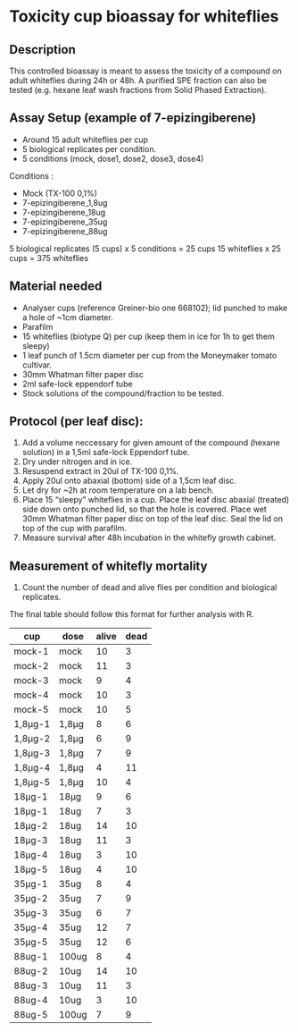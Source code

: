 # Toxicity cup bioassay for whiteflies

## Description
This controlled bioassay is meant to assess the toxicity of a compound on adult whiteflies during 24h or 48h. 
A purified SPE fraction can also be tested (e.g. hexane leaf wash fractions from Solid Phased Extraction). 

## Assay Setup (example of 7-epizingiberene)

*  Around 15 adult whiteflies per cup
*  5 biological replicates per condition.
*  5 conditions (mock, dose1, dose2, dose3, dose4)

Conditions :
*  Mock (TX-100 0,1%)
*  7-epizingiberene_1,8ug
*  7-epizingiberene_18ug
*  7-epizingiberene_35ug
*  7-epizingiberene_88ug

5 biological replicates (5 cups) x 5 conditions = 25 cups
15 whiteflies x 25 cups = 375 whiteflies


## Material needed
* Analyser cups (reference Greiner-bio one 668102); lid punched to make a hole of ~1cm diameter.
* Parafilm
* 15 whiteflies (biotype Q) per cup (keep them in ice for 1h to get them sleepy)
* 1 leaf punch of 1.5cm diameter per cup from the Moneymaker tomato cultivar.
* 30mm Whatman filter paper disc
* 2ml safe-lock eppendorf tube
* Stock solutions of the compound/fraction to be tested. 

## Protocol (per leaf disc):
1) Add a volume neccessary for given amount of the compound (hexane solution) in a 1,5ml safe-lock Eppendorf tube.
2) Dry under nitrogen and in ice.
3) Resuspend extract in 20ul of TX-100 0,1%.
4) Apply 20ul onto abaxial (bottom) side of a 1,5cm leaf disc. 
5) Let dry for ~2h at room temperature on a lab bench.
6) Place 15 “sleepy” whiteflies in a cup. Place the leaf disc abaxial (treated) side down onto punched lid, so that the hole is covered. Place wet 30mm Whatman filter paper disc on top of the leaf disc. Seal the lid on top of the cup with parafilm.
7) Measure survival after 48h incubation in the whitefly growth cabinet.

## Measurement of whitefly mortality
1) Count the number of dead and alive flies per condition and biological replicates. 

The final table should follow this format for further analysis with R. 

cup | dose | alive | dead
-------|------|-------|-----
mock-1 | mock | 10 | 3
mock-2 | mock | 11 | 3
mock-3 | mock | 9 | 4
mock-4 | mock | 10 | 3
mock-5 | mock | 10 | 5
1,8µg-1 | 1,8µg | 8 | 6
1,8µg-2 | 1,8µg | 6 | 9
1,8µg-3 | 1,8µg | 7 | 9
1,8µg-4 | 1,8µg | 4 | 11
1,8µg-5 | 1,8µg | 10 | 4
18µg-1 | 18µg | 9 | 6
18µg-1 | 18ug |	7	| 3
18µg-2 | 18ug | 14 | 10
18µg-3 | 18ug |	11 | 3
18µg-4 | 18ug |	3 | 10
18µg-5 | 18ug |	4 | 10
35µg-1 | 35ug |	8 |	4
35µg-2 | 35ug |	7 | 9
35µg-3 | 35ug | 6 | 7
35µg-4 | 35ug | 12 | 7
35µg-5 | 35ug | 12 | 6
88ug-1 | 100ug |	8 |	4
88ug-2 | 10ug | 14 | 10
88ug-3 | 10ug |	11 | 3
88ug-4 | 10ug |	3 | 10
88ug-5 | 100ug |	7 | 9







